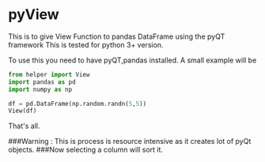 # pyView
This is to give View Function to pandas DataFrame using the pyQT framework
This is tested for python 3+ version.

To use this you need to have pyQT,pandas installed. 
A small example will be

````python
from helper import View
import pandas as pd
import numpy as np

df = pd.DataFrame(np.random.randn(5,5))
View(df)

````
That's all. 

###Warning : This is process is resource intensive as it creates lot of pyQt objects. 
###Now selecting a column will sort it. 



